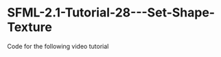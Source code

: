 SFML-2.1-Tutorial-28---Set-Shape-Texture
========================================

Code for the following video tutorial 
